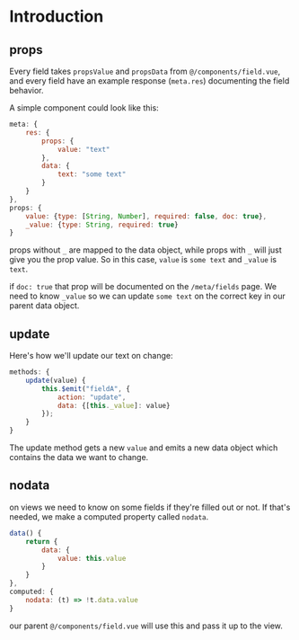 # Introduction

## props

Every field takes `propsValue` and `propsData` from `@/components/field.vue`, and every field have an example response (`meta.res`) documenting the field behavior.

A simple component could look like this:

``` js
meta: {
	res: {
		props: {
			value: "text"
		},
		data: {
			text: "some text"
		}
	}
},
props: {
	value: {type: [String, Number], required: false, doc: true},
	_value: {type: String, required: true}
}
```

props without `_` are mapped to the data object, while props with `_` will just give you the prop value. So in this case, `value` is `some text` and `_value` is `text`.

if `doc: true` that prop will be documented on the `/meta/fields` page. We need to know `_value` so we can update `some text` on the correct key in our parent data object.


## update

Here's how we'll update our text on change:

``` js
methods: {
	update(value) {
		this.$emit("fieldA", {
			action: "update",
			data: {[this._value]: value}
		});
	}
}
```

The update method gets a new `value` and emits a new data object which contains the data we want to change.


## nodata

on views we need to know on some fields if they're filled out or not. If that's needed, we make a computed property called `nodata`.

``` js
data() {
	return {
		data: {
			value: this.value
		}
	}
},
computed: {
	nodata: (t) => !t.data.value
}
```

our parent `@/components/field.vue` will use this and pass it up to the view.
